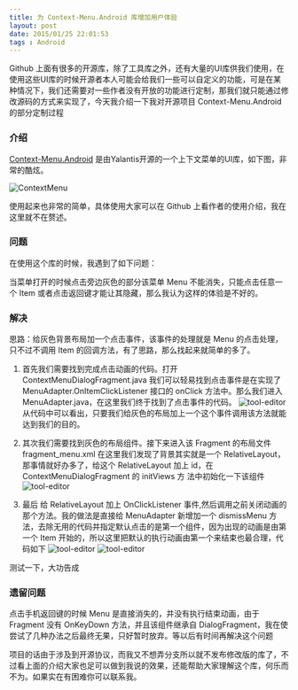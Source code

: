 ```yaml
---
title: 为 Context-Menu.Android 库增加用户体验
layout: post
date: 2015/01/25 22:01:53
tags : Android
---
```


Github 上面有很多的开源库，除了工具库之外，还有大量的UI库供我们使用，在使用这些UI库的时候开源者本人可能会给我们一些可以自定义的功能，可是在某种情况下，我们还需要对一些作者没有开放的功能进行定制，那我们就只能通过修改源码的方式来实现了，今天我介绍一下我对开源项目 Context-Menu.Android 的部分定制过程

### 介绍
[Context-Menu.Android](https://github.com/Yalantis/Context-Menu.Android) 是由Yalantis开源的一个上下文菜单的UI库，如下图，非常的酷炫。

![ContextMenu](https://d13yacurqjgara.cloudfront.net/users/125056/screenshots/1785274/99miles-profile-light_1-1-4.gif)

使用起来也非常的简单，具体使用大家可以在 Github 上看作者的使用介绍，我在这里就不在赘述。

### 问题
在使用这个库的时候，我遇到了如下问题：

当菜单打开的时候点击旁边灰色的部分该菜单 Menu 不能消失，只能点击任意一个 Item 或者点击返回键才能让其隐藏，那么我认为这样的体验是不好的。

### 解决
思路：给灰色背景布局加一个点击事件，该事件的处理就是 Menu 的点击处理，只不过不调用 Item 的回调方法，有了思路，那么找起来就简单的多了。

1.  首先我们需要找到完成点击动画的代码。打开 ContextMenuDialogFragment.java 我们可以轻易找到点击事件是在实现了 MenuAdapter.OnItemClickListener 接口的 onClick 方法中。那么我们进入 MenuAdapter.java，在这里我们终于找到了点击事件的代码。
![tool-editor](http://oneylt1vv.bkt.clouddn.com/20150125161035.png)
从代码中可以看出，只要我们给灰色的布局加上一个这个事件调用该方法就能达到我们的目的。

2.  其次我们需要找到灰色的布局组件。接下来进入该 Fragment 的布局文件 fragment_menu.xml 在这里我们发现了背景其实就是一个 RelativeLayout，那事情就好办多了，给这个 RelativeLayout 加上 id，在 ContextMenuDialogFragment 的 initViews 方 法中初始化一下该组件
![tool-editor](http://oneylt1vv.bkt.clouddn.com/20150125161418.png)

3.  最后 给 RelativeLayout 加上 OnClickListener 事件,然后调用之前关闭动画的那个方法。我的做法是直接给 MenuAdapter 新增加一个 dismissMenu 方法，去除无用的代码并指定默认点击的是第一个组件，因为出现的动画是由第一个 Item 开始的，所以这里把默认的执行动画由第一个来结束也最合理，代码如下
![tool-editor](http://oneylt1vv.bkt.clouddn.com/20150125161919.png)
![tool-editor](http://oneylt1vv.bkt.clouddn.com/20150125162038.png)

测试一下，大功告成

### 遗留问题
点击手机返回键的时候 Menu 是直接消失的，并没有执行结束动画，由于 Fragment 没有 OnKeyDown 方法，并且该组件继承自 DialogFragment，我在使尝试了几种办法之后最终无果，只好暂时放弃。等以后有时间再解决这个问题

项目的话由于涉及到开源协议，而我又不想弄分支所以就不发布修改版的库了，不过看上面的介绍大家也足可以做到我说的效果，还能帮助大家理解这个库，何乐而不为。如果实在有困难你可以联系我。
